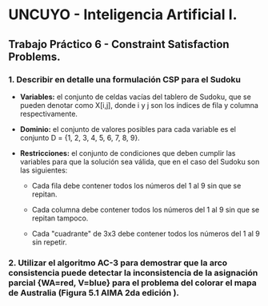 # UNCUYO - Inteligencia Artificial I.
## Trabajo Práctico 6 - Constraint Satisfaction Problems.

### 1. Describir en detalle una formulación CSP para el Sudoku

  - **Variables:** el conjunto de celdas vacías del tablero de Sudoku, que se pueden denotar como X[i,j], donde i y j son los índices de fila y columna respectivamente.

  - **Dominio:** el conjunto de valores posibles para cada variable es el conjunto D = {1, 2, 3, 4, 5, 6, 7, 8, 9}.

  - **Restricciones:** el conjunto de condiciones que deben cumplir las variables para que la solución sea válida, que en el caso del Sudoku son las siguientes:
    - Cada fila debe contener todos los números del 1 al 9 sin que se repitan.

    - Cada columna debe contener todos los números del 1 al 9 sin que se repitan tampoco.

    - Cada "cuadrante" de 3x3 debe contener todos los números del 1 al 9 sin repetir.

### 2. Utilizar el algoritmo AC-3 para demostrar que la arco consistencia puede detectar la inconsistencia de la asignación parcial {WA=red, V=blue} para el problema del colorar el mapa de Australia (Figura 5.1 AIMA 2da edición ).
